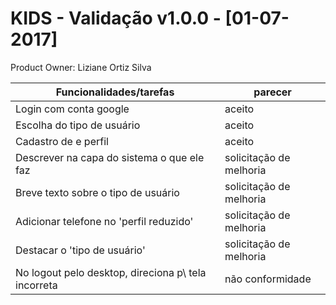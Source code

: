 # KIDS - Validação v1.0.0 - [01-07-2017]

Product Owner: Liziane Ortiz Silva 

| Funcionalidades/tarefas                             | parecer |
| ------ | ------ |
| Login com conta google                              | aceito |
| Escolha do tipo de usuário                          | aceito |
| Cadastro de e perfil                                | aceito |
| Descrever na capa do sistema o que ele faz          | solicitação de melhoria |
| Breve texto sobre o tipo de usuário                 | solicitação de melhoria |
| Adicionar telefone no 'perfil reduzido'             | solicitação de melhoria |
| Destacar o 'tipo de usuário'                        | solicitação de melhoria |
| No logout pelo desktop, direciona p\ tela incorreta | não conformidade |